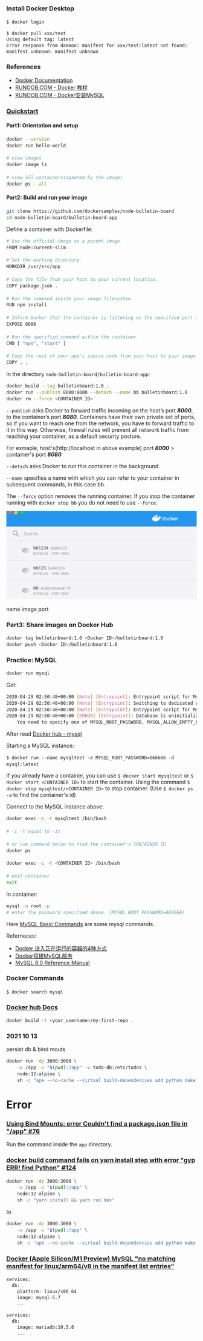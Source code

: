 
### Install Docker Desktop

`$ docker login`

```
$ docker pull xxx/test
Using default tag: latest
Error response from daemon: manifest for xxx/test:latest not found: manifest unknown: manifest unknown
```

### References

- [Docker Documentation](https://docs.docker.com)
- [RUNOOB.COM - Docker 教程](https://www.runoob.com/docker/docker-tutorial.html)
- [RUNOOB.COM - Docker安装MySQL](https://www.runoob.com/docker/docker-install-mysql.html)

### [Quickstart](https://docs.docker.com/get-started/)

#### Part1: Orientation and setup

```sh
docker --version
docker run hello-world

# view images
docker image ls

# view all containers(spawned by the image)
docker ps --all
```

#### Part2: Build and run your image

```sh
git clone https://github.com/dockersamples/node-bulletin-board
cd node-bulletin-board/bulletin-board-app
```
Define a container with Dockerfile:

```sh
# Use the official image as a parent image.
FROM node:current-slim

# Set the working directory.
WORKDIR /usr/src/app

# Copy the file from your host to your current location.
COPY package.json .

# Run the command inside your image filesystem.
RUN npm install

# Inform Docker that the container is listening on the specified port at runtime.
EXPOSE 8080

# Run the specified command within the container.
CMD [ "npm", "start" ]

# Copy the rest of your app's source code from your host to your image filesystem.
COPY . .
```


In the directory `node-bulletin-board/bulletin-board-app`:
```sh
docker build --tag bulletinboard:1.0 .
docker run --publish 8000:8080 --detach --name bb bulletinboard:1.0
docker rm --force <CONTAINER ID>
```

`--publish` asks Docker to forward traffic incoming on the host’s port ***8000***, to the container’s port ***8080***. Containers have their own private set of ports, so if you want to reach one from the network, you have to forward traffic to it in this way. Otherwise, firewall rules will prevent all network traffic from reaching your container, as a default security posture.

For exmaple, host's(http://localhost in above example) port ***8000*** > container's port ***8080***

`--detach` asks Docker to run this container in the background.

`--name` specifies a name with which you can refer to your container in subsequent commands, in this case bb.

The `--force` option removes the running container. If you stop the container running with `docker stop bb` you do not need to use `--force`.

![](https://github.com/tomfriwel/notes/blob/master/tools/assets/docker/s0.png)

name image port

### Part3: Share images on Docker Hub

```sh
docker tag bulletinboard:1.0 <Docker ID>/bulletinboard:1.0
docker push <Docker ID>/bulletinboard:1.0
```

### Practice: MySQL

```sh
docker run mysql
```

Got:
```sh
2020-04-29 02:50:48+00:00 [Note] [Entrypoint]: Entrypoint script for MySQL Server 8.0.20-1debian10 started.
2020-04-29 02:50:48+00:00 [Note] [Entrypoint]: Switching to dedicated user 'mysql'
2020-04-29 02:50:48+00:00 [Note] [Entrypoint]: Entrypoint script for MySQL Server 8.0.20-1debian10 started.
2020-04-29 02:50:48+00:00 [ERROR] [Entrypoint]: Database is uninitialized and password option is not specified
	You need to specify one of MYSQL_ROOT_PASSWORD, MYSQL_ALLOW_EMPTY_PASSWORD and MYSQL_RANDOM_ROOT_PASSWORD
```

After read [Docker hub - mysql](https://hub.docker.com/_/mysql)

Starting a MySQL instance: 

`$ docker run --name mysqltest -e MYSQL_ROOT_PASSWORD=666666 -d mysql:latest`

If you already have a container, you can use `$ docker start mysqltest` or `$ docker start <CONTAINER ID>` to start the container. Using the command `$ docker stop mysqltest/<CONTAINER ID>` to stop container. (Use `$ docker ps -a` to find the container's id)

Connect to the MySQL instance above:

```sh
docker exec -i -t mysqltest /bin/bash

# -i -t equal to -it

# or use command below to find the container's CONTAINER ID
docker ps

docker exec -i -t <CONTAINER ID> /bin/bash

# exit container
exit
```

In container:

```sh
mysql -u root -p
# enter the password specified above. (MYSQL_ROOT_PASSWORD=666666)
```

Here [MySQL Basic Commands](../mysql.md#Commands) are some mysql commands.

Referneces:
- [Docker 进入正在运行的容器的4种方式](https://www.cnblogs.com/Mishell/p/12179000.html)
- [Docker搭建MySQL服务](https://www.cnblogs.com/pwc1996/p/5425234.html)
- [MySQL 8.0 Reference Manual](https://dev.mysql.com/doc/refman/8.0/en/mysql.html)

### Docker Commands

`$ docker search mysql`


### [Docker hub Docs](https://docs.docker.com/docker-hub/)

```sh
docker build -t <your_username>/my-first-repo .
```

### 2021 10 13

persist db & bind mouts

```sh
docker run -dp 3000:3000 \
    -w /app -v "$(pwd):/app" -v todo-db:/etc/todos \
    node:12-alpine \
    sh -c "apk --no-cache --virtual build-dependencies add python make g++ && yarn install && yarn run dev"
```

# Error

### [Using Bind Mounts: error Couldn't find a package.json file in "/app" #76](https://github.com/docker/getting-started/issues/76#issuecomment-702357280)

Run the command inside the `app` directory.

### [docker build command fails on yarn install step with error "gyp ERR! find Python" #124](https://github.com/docker/getting-started/issues/124#issuecomment-782028688)

```sh
docker run -dp 3000:3000 \
    -w /app -v "$(pwd):/app" \
    node:12-alpine \
    sh -c "yarn install && yarn run dev"
```

to 

```sh
docker run -dp 3000:3000 \
    -w /app -v "$(pwd):/app" \
    node:12-alpine \
    sh -c "apk --no-cache --virtual build-dependencies add python make g++ && yarn install && yarn run dev"

```

### [Docker (Apple Silicon/M1 Preview) MySQL "no matching manifest for linux/arm64/v8 in the manifest list entries"](https://stackoverflow.com/a/65592942/6279975)

```
services:
  db:
    platform: linux/x86_64
    image: mysql:5.7
    ...
```

```
services:
  db:
    image: mariadb:10.5.8
    ...
```